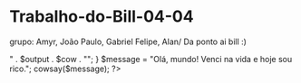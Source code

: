 # Trabalho-do-Bill-04-04
grupo: Amyr, João Paulo, Gabriel Felipe, Alan/
     Da ponto ai bill :)

<?php

function cowsay($message) {
    $cow = "
     \\   ^__^
      \\  (oo)\\_______
         (__)\\       )\\/\\
             ||----w |
             ||     ||
    ";
    
    $lines = explode("\n", wordwrap($message, 40));
    $max_length = max(array_map('strlen', $lines));
    
    $bubble_top = " " . str_repeat("_", $max_length + 2) . "\n";
    $bubble_bottom = " " . str_repeat("-", $max_length + 2) . "\n";
    
    $output = $bubble_top;
    foreach ($lines as $line) {
        $output .= sprintf("| %-" . $max_length . "s |\n", $line);
    }
    $output .= $bubble_bottom;
    
    echo "<pre>" . $output . $cow . "</pre>";
}


$message = "Olá, mundo! Venci na vida e hoje sou rico.";
cowsay($message);

?>
